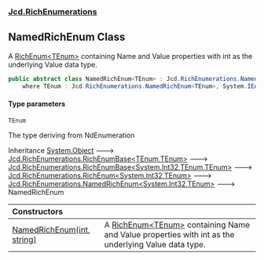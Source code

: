 ### [Jcd.RichEnumerations](Jcd.RichEnumerations.md 'Jcd.RichEnumerations')

## NamedRichEnum<TEnum> Class

A [RichEnum&lt;TEnum&gt;](Jcd.RichEnumerations.RichEnum_TEnum_.md 'Jcd.RichEnumerations.RichEnum<TEnum>') containing Name and Value properties with int as the underlying Value data type.

```csharp
public abstract class NamedRichEnum<TEnum> : Jcd.RichEnumerations.NamedRichEnum<int, TEnum>
    where TEnum : Jcd.RichEnumerations.NamedRichEnum<TEnum>, System.IEquatable<TEnum>
```
#### Type parameters

<a name='Jcd.RichEnumerations.NamedRichEnum_TEnum_.TEnum'></a>

`TEnum`

The type deriving from NdEnumeration

Inheritance [System.Object](https://docs.microsoft.com/en-us/dotnet/api/System.Object 'System.Object') &#129106; [Jcd.RichEnumerations.RichEnumBase&lt;](Jcd.RichEnumerations.RichEnumBase_TEnumeration,TEnumeratedItem_.md 'Jcd.RichEnumerations.RichEnumBase<TEnumeration,TEnumeratedItem>')[TEnum](Jcd.RichEnumerations.NamedRichEnum_TEnum_.md#Jcd.RichEnumerations.NamedRichEnum_TEnum_.TEnum 'Jcd.RichEnumerations.NamedRichEnum<TEnum>.TEnum')[,](Jcd.RichEnumerations.RichEnumBase_TEnumeration,TEnumeratedItem_.md 'Jcd.RichEnumerations.RichEnumBase<TEnumeration,TEnumeratedItem>')[TEnum](Jcd.RichEnumerations.NamedRichEnum_TEnum_.md#Jcd.RichEnumerations.NamedRichEnum_TEnum_.TEnum 'Jcd.RichEnumerations.NamedRichEnum<TEnum>.TEnum')[&gt;](Jcd.RichEnumerations.RichEnumBase_TEnumeration,TEnumeratedItem_.md 'Jcd.RichEnumerations.RichEnumBase<TEnumeration,TEnumeratedItem>') &#129106; [Jcd.RichEnumerations.RichEnumBase&lt;](Jcd.RichEnumerations.RichEnumBase_TValue,TEnumeration,TEnumeratedItem_.md 'Jcd.RichEnumerations.RichEnumBase<TValue,TEnumeration,TEnumeratedItem>')[System.Int32](https://docs.microsoft.com/en-us/dotnet/api/System.Int32 'System.Int32')[,](Jcd.RichEnumerations.RichEnumBase_TValue,TEnumeration,TEnumeratedItem_.md 'Jcd.RichEnumerations.RichEnumBase<TValue,TEnumeration,TEnumeratedItem>')[TEnum](Jcd.RichEnumerations.NamedRichEnum_TEnum_.md#Jcd.RichEnumerations.NamedRichEnum_TEnum_.TEnum 'Jcd.RichEnumerations.NamedRichEnum<TEnum>.TEnum')[,](Jcd.RichEnumerations.RichEnumBase_TValue,TEnumeration,TEnumeratedItem_.md 'Jcd.RichEnumerations.RichEnumBase<TValue,TEnumeration,TEnumeratedItem>')[TEnum](Jcd.RichEnumerations.NamedRichEnum_TEnum_.md#Jcd.RichEnumerations.NamedRichEnum_TEnum_.TEnum 'Jcd.RichEnumerations.NamedRichEnum<TEnum>.TEnum')[&gt;](Jcd.RichEnumerations.RichEnumBase_TValue,TEnumeration,TEnumeratedItem_.md 'Jcd.RichEnumerations.RichEnumBase<TValue,TEnumeration,TEnumeratedItem>') &#129106; [Jcd.RichEnumerations.RichEnum&lt;](Jcd.RichEnumerations.RichEnum_TValue,TEnum_.md 'Jcd.RichEnumerations.RichEnum<TValue,TEnum>')[System.Int32](https://docs.microsoft.com/en-us/dotnet/api/System.Int32 'System.Int32')[,](Jcd.RichEnumerations.RichEnum_TValue,TEnum_.md 'Jcd.RichEnumerations.RichEnum<TValue,TEnum>')[TEnum](Jcd.RichEnumerations.NamedRichEnum_TEnum_.md#Jcd.RichEnumerations.NamedRichEnum_TEnum_.TEnum 'Jcd.RichEnumerations.NamedRichEnum<TEnum>.TEnum')[&gt;](Jcd.RichEnumerations.RichEnum_TValue,TEnum_.md 'Jcd.RichEnumerations.RichEnum<TValue,TEnum>') &#129106; [Jcd.RichEnumerations.NamedRichEnum&lt;](Jcd.RichEnumerations.NamedRichEnum_TValue,TEnum_.md 'Jcd.RichEnumerations.NamedRichEnum<TValue,TEnum>')[System.Int32](https://docs.microsoft.com/en-us/dotnet/api/System.Int32 'System.Int32')[,](Jcd.RichEnumerations.NamedRichEnum_TValue,TEnum_.md 'Jcd.RichEnumerations.NamedRichEnum<TValue,TEnum>')[TEnum](Jcd.RichEnumerations.NamedRichEnum_TEnum_.md#Jcd.RichEnumerations.NamedRichEnum_TEnum_.TEnum 'Jcd.RichEnumerations.NamedRichEnum<TEnum>.TEnum')[&gt;](Jcd.RichEnumerations.NamedRichEnum_TValue,TEnum_.md 'Jcd.RichEnumerations.NamedRichEnum<TValue,TEnum>') &#129106; NamedRichEnum<TEnum>

| Constructors | |
| :--- | :--- |
| [NamedRichEnum(int, string)](Jcd.RichEnumerations.NamedRichEnum_TEnum_.NamedRichEnum(int,string).md 'Jcd.RichEnumerations.NamedRichEnum<TEnum>.NamedRichEnum(int, string)') | A [RichEnum&lt;TEnum&gt;](Jcd.RichEnumerations.RichEnum_TEnum_.md 'Jcd.RichEnumerations.RichEnum<TEnum>') containing Name and Value properties with int as the underlying Value data type. |
